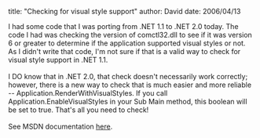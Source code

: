 
title: "Checking for visual style support"
author: David
date: 2006/04/13

I had some code that I was porting from .NET 1.1 to .NET 2.0 today. The code I had was checking the version of comctl32.dll to see if it was version 6 or greater to determine if the application supported visual styles or not. As I didn't write that code, I'm not sure if that is a valid way to check for visual style support in .NET 1.1.<br /><br />I DO know that in .NET 2.0, that check doesn't necessarily work correctly; however, there is a new way to check that is much easier and more reliable -- Application.RenderWithVisualStyles. If you call Application.EnableVisualStyles in your Sub Main method, this boolean will be set to true. That's all you need to check!<br /><br />See MSDN documentation <a href="http://msdn2.microsoft.com/en-us/library/ms171733%28VS.80%29.aspx">here</a>.<br />
